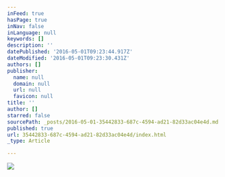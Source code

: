 ```yaml
---
inFeed: true
hasPage: true
inNav: false
inLanguage: null
keywords: []
description: ''
datePublished: '2016-05-01T09:23:44.917Z'
dateModified: '2016-05-01T09:23:30.431Z'
authors: []
publisher:
  name: null
  domain: null
  url: null
  favicon: null
title: ''
author: []
starred: false
sourcePath: _posts/2016-05-01-35442833-687c-4594-ad21-82d33ac04e4d.md
published: true
url: 35442833-687c-4594-ad21-82d33ac04e4d/index.html
_type: Article

---
```

![](https://the-grid-user-content.s3-us-west-2.amazonaws.com/e26e230e-4f88-4e3b-8bcc-07de343f7154.jpg)